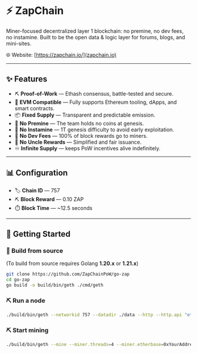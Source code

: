 # ⚡ ZapChain

Miner-focused decentralized layer 1 blockchain: no premine, no dev fees, no instamine. Built to be the open data & logic layer for forums, blogs, and mini-sites.

🌐 Website: [https://zapchain.io/](zapchain.io)

---

## ✨ Features

- ⛏️ **Proof-of-Work** — Ethash consensus, battle-tested and secure.
- 💠 **EVM Compatible** — Fully supports Ethereum tooling, dApps, and smart contracts.
- 📦 **Fixed Supply** — Transparent and predictable emission.
- 🚫 **No Premine** — The team holds no coins at genesis.
- 🚫 **No Instamine** — 1T genesis difficulty to avoid early exploitation.
- 🚫 **No Dev Fees** — 100% of block rewards go to miners.
- 🚫 **No Uncle Rewards** — Simplified and fair issuance.
- ♾️ **Infinite Supply** — keeps PoW incentives alive indefinitely.

---

## 📊 Configuration

- 🏷️ **Chain ID** — 757
- ⛏️ **Block Reward** — 0.10 ZAP
- ⏱️ **Block Time** — ~12.5 seconds

---

## 🚀 Getting Started

### 🔧 Build from source

(To build from source requires Golang **1.20.x** or **1.21.x**)
```bash
git clone https://github.com/ZapChainPoW/go-zap
cd go-zap
go build -o build/bin/geth ./cmd/geth
````

### ⛏️ Run a node

```bash
./build/bin/geth --networkid 757 --datadir ./data --http --http.api "eth,net,web3,miner"
```

### ⛏️ Start mining

```bash
./build/bin/geth --mine --miner.threads=4 --miner.etherbase=0xYourAddressHere
```

